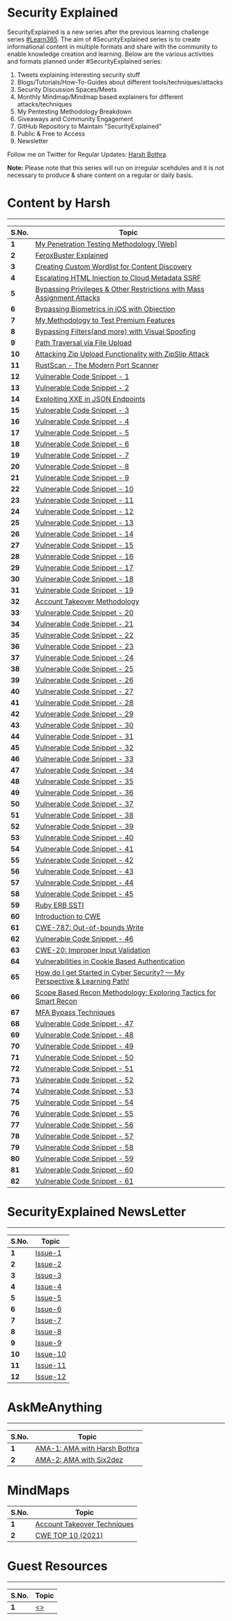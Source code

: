 # Security Explained

SecurityExplained is a new series after the previous learning challenge series [#Learn365](https://www.github.com/harsh-bothra/learn365). The aim of #SecurityExplained series is to create informational content in multiple formats and share with the community to enable knowledge creation and learning. Below are the various activities and formats planned under #SecurityExplained series: 
1. Tweets explaining interesting security stuff
2. Blogs/Tutorials/How-To-Guides about different tools/techniques/attacks
3. Security Discussion Spaces/Meets
4. Monthly Mindmap/Mindmap based explainers for different attacks/techniques
5. My Pentesting Methodology Breakdown
6. Giveaways and Community Engagement 
7. GitHub Repository to Maintain "SecurityExplained"
8. Public & Free to Access
9. Newsletter

Follow me on Twitter for Regular Updates: [Harsh Bothra](https://twitter.com/harshbothra_).

**Note:** Please note that this series will run on irregular scehdules and it is not necessary to produce & share content on a regular or daily basis. 

# Content by Harsh
___
S.No. | Topic
--- | ---
**1** | [My Penetration Testing Methodology [Web]](/resources/web-pentesting-methodology.md)
**2** | [FeroxBuster Explained](/resources/feroxbuster-explained.md)
**3** | [Creating Custom Wordlist for Content Discovery](/resources/custom-wordlist-for-contentdiscovery.md)
**4** | [Escalating HTML Injection to Cloud Metadata SSRF](/resources/htmli-to-cloud-ssrf.md)
**5** | [Bypassing Privileges & Other Restrictions with Mass Assignment Attacks](/resources/attacks-with-mass-assign.md)
**6** | [Bypassing Biometrics in iOS with Objection](/resources/bypassing-ios-biometrics.md)
**7** | [My Methodology to Test Premium Features](/resources/premium-feature-testing-methodology.md)
**8** | [Bypassing Filters(and more) with Visual Spoofing](/resources/bypassing-filters-visual-spoofing.md)
**9** | [Path Traversal via File Upload](/resources/path-traversal-file-upload.md)
**10** | [Attacking Zip Upload Functionality with ZipSlip Attack](/resources/zip-slip-file-upload.md)
**11** | [RustScan - The Modern Port Scanner](/resources/rustscan-portscanner.md)
**12** | [Vulnerable Code Snippet - 1](/resources/vulnerable-code-1.md)
**13** | [Vulnerable Code Snippet - 2](/resources/vulnerable-code-2.md)
**14** | [Exploiting XXE in JSON Endpoints](/resources/xxe-in-json.md)
**15** | [Vulnerable Code Snippet - 3](/resources/vulnerable-code-3.md)
**16** | [Vulnerable Code Snippet - 4](/resources/vulnerable-code-4.md)
**17** | [Vulnerable Code Snippet - 5](/resources/vulnerable-code-5.md)
**18** | [Vulnerable Code Snippet - 6](/resources/vulnerable-code-6.md)
**19** | [Vulnerable Code Snippet - 7](/resources/vulnerable-code-7.md)
**20** | [Vulnerable Code Snippet - 8](/resources/vulnerable-code-8.md)
**21** | [Vulnerable Code Snippet - 9](/resources/vulnerable-code-9.md)
**22** | [Vulnerable Code Snippet - 10](/resources/vulnerable-code-10.md)
**23** | [Vulnerable Code Snippet - 11](/resources/vulnerable-code-11.md)
**24** | [Vulnerable Code Snippet - 12](/resources/vulnerable-code-12.md)
**25** | [Vulnerable Code Snippet - 13](/resources/vulnerable-code-13.md)
**26** | [Vulnerable Code Snippet - 14](/resources/vulnerable-code-14.md)
**27** | [Vulnerable Code Snippet - 15](/resources/vulnerable-code-15.md)
**28** | [Vulnerable Code Snippet - 16](/resources/vulnerable-code-16.md)
**29** | [Vulnerable Code Snippet - 17](/resources/vulnerable-code-17.md)
**30** | [Vulnerable Code Snippet - 18](/resources/vulnerable-code-18.md)
**31** | [Vulnerable Code Snippet - 19](/resources/vulnerable-code-19.md)
**32** | [Account Takeover Methodology](/resources/account-takeovers-methodology.md)
**33** | [Vulnerable Code Snippet - 20](/resources/vulnerable-code-20.md)
**34** | [Vulnerable Code Snippet - 21](/resources/vulnerable-code-21.md)
**35** | [Vulnerable Code Snippet - 22](/resources/vulnerable-code-22.md)
**36** | [Vulnerable Code Snippet - 23](/resources/vulnerable-code-23.md)
**37** | [Vulnerable Code Snippet - 24](/resources/vulnerable-code-24.md)
**38** | [Vulnerable Code Snippet - 25](/resources/vulnerable-code-25.md)
**39** | [Vulnerable Code Snippet - 26](/resources/vulnerable-code-26.md)
**40** | [Vulnerable Code Snippet - 27](/resources/vulnerable-code-27.md)
**41** | [Vulnerable Code Snippet - 28](/resources/vulnerable-code-28.md)
**42** | [Vulnerable Code Snippet - 29](/resources/vulnerable-code-29.md)
**43** | [Vulnerable Code Snippet - 30](/resources/vulnerable-code-30.md)
**44** | [Vulnerable Code Snippet - 31](/resources/vulnerable-code-31.md)
**45** | [Vulnerable Code Snippet - 32](/resources/vulnerable-code-32.md)
**46** | [Vulnerable Code Snippet - 33](/resources/vulnerable-code-33.md)
**47** | [Vulnerable Code Snippet - 34](/resources/vulnerable-code-34.md)
**48** | [Vulnerable Code Snippet - 35](/resources/vulnerable-code-35.md)
**49** | [Vulnerable Code Snippet - 36](/resources/vulnerable-code-36.md)
**50** | [Vulnerable Code Snippet - 37](/resources/vulnerable-code-37.md)
**51** | [Vulnerable Code Snippet - 38](/resources/vulnerable-code-38.md)
**52** | [Vulnerable Code Snippet - 39](/resources/vulnerable-code-39.md)
**53** | [Vulnerable Code Snippet - 40](/resources/vulnerable-code-40.md)
**54** | [Vulnerable Code Snippet - 41](/resources/vulnerable-code-41.md)
**55** | [Vulnerable Code Snippet - 42](/resources/vulnerable-code-42.md)
**56** | [Vulnerable Code Snippet - 43](/resources/vulnerable-code-43.md)
**57** | [Vulnerable Code Snippet - 44](/resources/vulnerable-code-44.md)
**58** | [Vulnerable Code Snippet - 45](/resources/vulnerable-code-45.md)
**59** | [Ruby ERB SSTI](/resources/ruby-erb-ssti.md)
**60** | [Introduction to CWE](/resources/intro-to-cwe.md)
**61** | [CWE-787: Out-of-bounds Write](/resources/cwe-787.md)
**62** | [Vulnerable Code Snippet - 46](/resources/vulnerable-code-46.md)
**63** | [CWE-20: Improper Input Validation](/resources/cwe-20.md)
**64** | [Vulnerabilities in Cookie Based Authentication](/resources/vulnerabilities-in-cookies.md)
**65** | [How do I get Started in Cyber Security? — My Perspective & Learning Path!](/resources/getting-into-cybersecurity.md)
**66** | [Scope Based Recon Methodology: Exploring Tactics for Smart Recon](/resources/scope-based-recon.md)
**67** | [MFA Bypass Techniques](/resources/mfa-bypass.md)
**68** | [Vulnerable Code Snippet - 47](/resources/vulnerable-code-47.md)
**69** | [Vulnerable Code Snippet - 48](/resources/vulnerable-code-48.md)
**70** | [Vulnerable Code Snippet - 49](/resources/vulnerable-code-49.md)
**71** | [Vulnerable Code Snippet - 50](/resources/vulnerable-code-50.md)
**72** | [Vulnerable Code Snippet - 51](/resources/vulnerable-code-51.md)
**73** | [Vulnerable Code Snippet - 52](/resources/vulnerable-code-52.md)
**74** | [Vulnerable Code Snippet - 53](/resources/vulnerable-code-53.md)
**75** | [Vulnerable Code Snippet - 54](/resources/vulnerable-code-54.md)
**76** | [Vulnerable Code Snippet - 55](/resources/vulnerable-code-55.md)
**77** | [Vulnerable Code Snippet - 56](/resources/vulnerable-code-56.md)
**78** | [Vulnerable Code Snippet - 57](/resources/vulnerable-code-57.md)
**79** | [Vulnerable Code Snippet - 58](/resources/vulnerable-code-58.md)
**80** | [Vulnerable Code Snippet - 59](/resources/vulnerable-code-59.md)
**81** | [Vulnerable Code Snippet - 60](/resources/vulnerable-code-60.md)
**82** | [Vulnerable Code Snippet - 61](/resources/vulnerable-code-61.md)

# SecurityExplained NewsLetter

___
S.No. | Topic
--- | ---
**1** | [Issue-1](https://www.getrevue.co/profile/harshbothra_/issues/securityexplained-newsletter-315740)
**2** | [Issue-2](https://www.getrevue.co/profile/harshbothra_/issues/securityexplained-issue-2-969744)
**3** | [Issue-3](https://www.getrevue.co/profile/harshbothra_/issues/securityexplained-issue-3-979380)
**4** | [Issue-4](https://www.getrevue.co/profile/harshbothra_/issues/securityexplained-issue-4-990787)
**5** | [Issue-5](https://t.co/MIS3cFYYtj)
**6** | [Issue-6](https://www.getrevue.co/profile/harshbothra_/issues/securityexplained-issue-6-1014382)
**7** | [Issue-7](https://www.getrevue.co/profile/harshbothra_/issues/securityexplained-issue-7-1026847)
**8** | [Issue-8](https://www.getrevue.co/profile/harshbothra_/issues/securityexplained-issue-8-1038241)
**9** | [Issue-9](https://www.getrevue.co/profile/harshbothra_/issues/securityexplained-issue-9-1049767)
**10** | [Issue-10](https://www.getrevue.co/profile/harshbothra_/issues/securityexplained-issue-10-1061802)
**11** | [Issue-11](https://www.getrevue.co/profile/harshbothra_/issues/securityexplained-issue-11-1073189)
**12** | [Issue-12](https://www.getrevue.co/profile/harshbothra_/issues/securityexplained-issue-12-1084203)

# AskMeAnything 

___
S.No. | Topic
--- | ---
**1** | [AMA-1: AMA with Harsh Bothra](https://twitter.com/harshbothra_/status/1497233820336418816)
**2** | [AMA-2: AMA with Six2dez](https://twitter.com/harshbothra_/status/1499731408868179972)

# MindMaps 
S.No. | Topic
--- | ---
**1** | [Account Takeover Techniques](https://www.xmind.net/m/M3WEqG/)
**2** | [CWE TOP 10 (2021)](https://www.xmind.net/m/icrqti)

# Guest Resources

___
S.No. | Topic
--- | ---
**1** | [<>](/guest-resources/<>.md)
